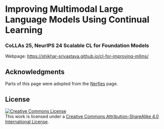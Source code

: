 # Improving Multimodal Large Language Models Using Continual Learning 
### CoLLAs 25, NeurIPS 24 Scalable CL for Foundation Models

Webpage: https://shikhar-srivastava.github.io/cl-for-improving-mllms/

## Acknowledgments
Parts of this page were adopted from the [Nerfies](https://nerfies.github.io/) page.
## License
<a rel="license" href="http://creativecommons.org/licenses/by-sa/4.0/"><img alt="Creative Commons License" style="border-width:0" src="https://i.creativecommons.org/l/by-sa/4.0/88x31.png" /></a><br />This work is licensed under a <a rel="license" href="http://creativecommons.org/licenses/by-sa/4.0/">Creative Commons Attribution-ShareAlike 4.0 International License</a>.
